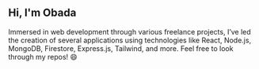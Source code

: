 <h2> Hi, I'm Obada </h2>
Immersed in web development through various freelance projects, I’ve led the creation of several applications using technologies like React, Node.js, MongoDB, Firestore, Express.js, Tailwind, and more. Feel free to look through my repos! 😄 <br/>
 <br/>
